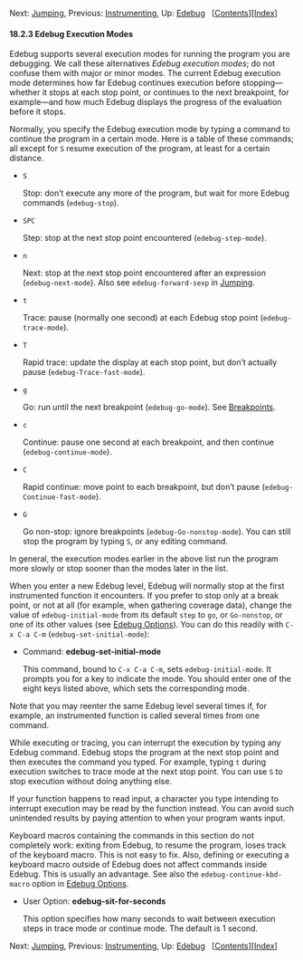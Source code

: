 <!-- This is the GNU Emacs Lisp Reference Manual
corresponding to Emacs version 27.2.

Copyright (C) 1990-1996, 1998-2021 Free Software Foundation,
Inc.

Permission is granted to copy, distribute and/or modify this document
under the terms of the GNU Free Documentation License, Version 1.3 or
any later version published by the Free Software Foundation; with the
Invariant Sections being "GNU General Public License," with the
Front-Cover Texts being "A GNU Manual," and with the Back-Cover
Texts as in (a) below.  A copy of the license is included in the
section entitled "GNU Free Documentation License."

(a) The FSF's Back-Cover Text is: "You have the freedom to copy and
modify this GNU manual.  Buying copies from the FSF supports it in
developing GNU and promoting software freedom." -->

<!-- Created by GNU Texinfo 6.7, http://www.gnu.org/software/texinfo/ -->

Next: [Jumping](Jumping.html), Previous: [Instrumenting](Instrumenting.html), Up: [Edebug](Edebug.html)   \[[Contents](index.html#SEC_Contents "Table of contents")]\[[Index](Index.html "Index")]

#### 18.2.3 Edebug Execution Modes

Edebug supports several execution modes for running the program you are debugging. We call these alternatives *Edebug execution modes*; do not confuse them with major or minor modes. The current Edebug execution mode determines how far Edebug continues execution before stopping—whether it stops at each stop point, or continues to the next breakpoint, for example—and how much Edebug displays the progress of the evaluation before it stops.

Normally, you specify the Edebug execution mode by typing a command to continue the program in a certain mode. Here is a table of these commands; all except for `S` resume execution of the program, at least for a certain distance.

*   `S`

    Stop: don’t execute any more of the program, but wait for more Edebug commands (`edebug-stop`).

*   `SPC`

    Step: stop at the next stop point encountered (`edebug-step-mode`).

*   `n`

    Next: stop at the next stop point encountered after an expression (`edebug-next-mode`). Also see `edebug-forward-sexp` in [Jumping](Jumping.html).

*   `t`

    Trace: pause (normally one second) at each Edebug stop point (`edebug-trace-mode`).

*   `T`

    Rapid trace: update the display at each stop point, but don’t actually pause (`edebug-Trace-fast-mode`).

*   `g`

    Go: run until the next breakpoint (`edebug-go-mode`). See [Breakpoints](Breakpoints.html).

*   `c`

    Continue: pause one second at each breakpoint, and then continue (`edebug-continue-mode`).

*   `C`

    Rapid continue: move point to each breakpoint, but don’t pause (`edebug-Continue-fast-mode`).

*   `G`

    Go non-stop: ignore breakpoints (`edebug-Go-nonstop-mode`). You can still stop the program by typing `S`, or any editing command.

In general, the execution modes earlier in the above list run the program more slowly or stop sooner than the modes later in the list.

When you enter a new Edebug level, Edebug will normally stop at the first instrumented function it encounters. If you prefer to stop only at a break point, or not at all (for example, when gathering coverage data), change the value of `edebug-initial-mode` from its default `step` to `go`, or `Go-nonstop`, or one of its other values (see [Edebug Options](Edebug-Options.html)). You can do this readily with `C-x C-a C-m` (`edebug-set-initial-mode`):

*   Command: **edebug-set-initial-mode**

    This command, bound to `C-x C-a C-m`, sets `edebug-initial-mode`. It prompts you for a key to indicate the mode. You should enter one of the eight keys listed above, which sets the corresponding mode.

Note that you may reenter the same Edebug level several times if, for example, an instrumented function is called several times from one command.

While executing or tracing, you can interrupt the execution by typing any Edebug command. Edebug stops the program at the next stop point and then executes the command you typed. For example, typing `t` during execution switches to trace mode at the next stop point. You can use `S` to stop execution without doing anything else.

If your function happens to read input, a character you type intending to interrupt execution may be read by the function instead. You can avoid such unintended results by paying attention to when your program wants input.

Keyboard macros containing the commands in this section do not completely work: exiting from Edebug, to resume the program, loses track of the keyboard macro. This is not easy to fix. Also, defining or executing a keyboard macro outside of Edebug does not affect commands inside Edebug. This is usually an advantage. See also the `edebug-continue-kbd-macro` option in [Edebug Options](Edebug-Options.html).

*   User Option: **edebug-sit-for-seconds**

    This option specifies how many seconds to wait between execution steps in trace mode or continue mode. The default is 1 second.

Next: [Jumping](Jumping.html), Previous: [Instrumenting](Instrumenting.html), Up: [Edebug](Edebug.html)   \[[Contents](index.html#SEC_Contents "Table of contents")]\[[Index](Index.html "Index")]
